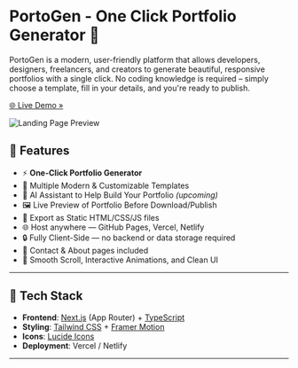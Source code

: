 # PortoGen - One Click Portfolio Generator 🚀

PortoGen is a modern, user-friendly platform that allows developers, designers, freelancers, and creators to generate beautiful, responsive portfolios with a single click. No coding knowledge is required – simply choose a template, fill in your details, and you're ready to publish.

[🌐 Live Demo »](https://protogen.vercel.app/)

![Landing Page Preview](./public/landing-preview.png)

## 🌟 Features

- ⚡ **One-Click Portfolio Generator**  
- 🎨 Multiple Modern & Customizable Templates  
- 🧠 AI Assistant to Help Build Your Portfolio *(upcoming)*  
- 🖼️ Live Preview of Portfolio Before Download/Publish  
- 📁 Export as Static HTML/CSS/JS files  
- 🌐 Host anywhere — GitHub Pages, Vercel, Netlify  
- 🔒 Fully Client-Side — no backend or data storage required  
- 💬 Contact & About pages included  
- 🧭 Smooth Scroll, Interactive Animations, and Clean UI

---

## 🔧 Tech Stack

- **Frontend**: [Next.js](https://nextjs.org/) (App Router) + [TypeScript](https://www.typescriptlang.org/)
- **Styling**: [Tailwind CSS](https://tailwindcss.com/) + [Framer Motion](https://www.framer.com/motion/)
- **Icons**: [Lucide Icons](https://lucide.dev/)
- **Deployment**: Vercel / Netlify

---